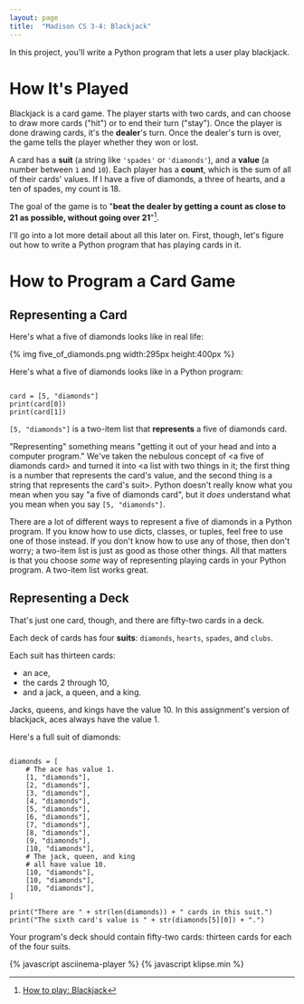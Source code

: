 ```yaml
---
layout: page
title:  "Madison CS 3-4: Blackjack"
---
```


In this project, you'll write a Python program that lets a user play blackjack.

How It's Played
===============

Blackjack is a card game. The player starts with two cards, and can choose to draw more cards ("hit") or to end their turn ("stay"). Once the player is done drawing cards, it's the **dealer**'s turn. Once the dealer's turn is over, the game tells the player whether they won or lost.

A card has a **suit** (a string like `'spades'` or `'diamonds'`), and a **value** (a number between `1` and `10`). Each player has a **count**, which is the sum of all of their cards' values. If I have a five of diamonds, a three of hearts, and a ten of spades, my count is 18.

The goal of the game is to "**beat the dealer by getting a count as close to 21 as possible, without going over 21**"[^1].

I'll go into a lot more detail about all this later on. First, though, let's figure out how to write a Python program that has playing cards in it.

[^1]: [How to play: Blackjack](https://www.bicyclecards.com/how-to-play/blackjack/)

How to Program a Card Game
==========================

Representing a Card
-------------------

Here's what a five of diamonds looks like in real life:

{% img five_of_diamonds.png width:295px height:400px %}

Here's what a five of diamonds looks like in a Python program:

<pre><code class="py">
card = [5, "diamonds"]
print(card[0])
print(card[1])
</code></pre>

`[5, "diamonds"]` is a two-item list that **represents** a five of diamonds card.

"Representing" something means "getting it out of your head and into a computer program." We've taken the nebulous concept of \<a five of diamonds card\> and turned it into \<a list with two things in it; the first thing is a number that represents the card's value, and the second thing is a string that represents the card's suit\>. Python doesn't really know what you mean when you say "a five of diamonds card", but it *does* understand what you mean when you say `[5, "diamonds"]`.

There are a lot of different ways to represent a five of diamonds in a Python program. If you know how to use dicts, classes, or tuples, feel free to use one of those instead. If you don't know how to use any of those, then don't worry; a two-item list is just as good as those other things. All that matters is that you choose *some* way of representing playing cards in your Python program. A two-item list works great.

Representing a Deck
-------------------

That's just one card, though, and there are fifty-two cards in a deck.

Each deck of cards has four **suits**: `diamonds`, `hearts`, `spades`, and `clubs`.

Each suit has thirteen cards:

* an ace,
* the cards 2 through 10,
* and a jack, a queen, and a king.

Jacks, queens, and kings have the value 10. In this assignment's version of blackjack, aces always have the value 1.

Here's a full suit of diamonds:

<pre><code class="py">
diamonds = [
	# The ace has value 1.
	[1, "diamonds"],
	[2, "diamonds"],
	[3, "diamonds"],
	[4, "diamonds"],
	[5, "diamonds"],
	[6, "diamonds"],
	[7, "diamonds"],
	[8, "diamonds"],
	[9, "diamonds"],
	[10, "diamonds"],
	# The jack, queen, and king
	# all have value 10.
	[10, "diamonds"],
	[10, "diamonds"],
	[10, "diamonds"],
]

print("There are " + str(len(diamonds)) + " cards in this suit.")
print("The sixth card's value is " + str(diamonds[5][0]) + ".")
</code></pre>

Your program's deck should contain fifty-two cards: thirteen cards for each of the four suits.


<script>
window.klipse_settings = {
	selector_eval_python_client: '.py',
	codemirror_options_in: {
		theme: "friendship-bracelet"
	},
	codemirror_options_out: {
		theme: "friendship-bracelet"
	}
};
</script>
{% javascript asciinema-player %}
{% javascript klipse.min %}
